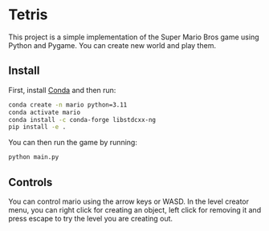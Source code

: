 # Tetris
This project is a simple implementation of the Super Mario Bros game using Python and Pygame. You can create new world and play them.

## Install
First, install [Conda](https://docs.conda.io/projects/miniconda/en/latest/) and then run:

```bash
conda create -n mario python=3.11
conda activate mario
conda install -c conda-forge libstdcxx-ng
pip install -e .
```

You can then run the game by running:
```bash
python main.py
```

## Controls
You can control mario using the arrow keys or WASD. In the level creator menu, you can right click for creating an object, left click for removing it and press escape to try the level you are creating out. 

